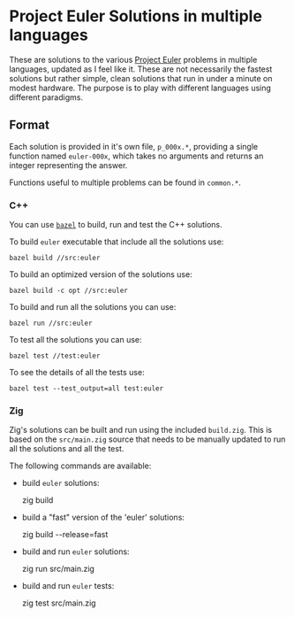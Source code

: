 # Project Euler Solutions in multiple languages

These are solutions to the various
[Project Euler](http://projecteuler.net/) problems in multiple languages,
updated as I feel like it. These are not necessarily the fastest
solutions but rather simple, clean solutions that run in under a
minute on modest hardware. The purpose is to play with different
languages using different paradigms.

## Format

Each solution is provided in it's own file, `p_000x.*`, providing
a single function named `euler-000x`, which takes no arguments and
returns an integer representing the answer.

Functions useful to multiple problems can be found in
`common.*`.

### C++

You can use [`bazel`] to build, run and test the C++ solutions.

To build `euler` executable that include all the solutions use:

    bazel build //src:euler

To build an optimized version of the solutions use:

    bazel build -c opt //src:euler

To build and run all the solutions you can use:

    bazel run //src:euler

To test all the solutions you can use:

    bazel test //test:euler

To see the details of all the tests use:

    bazel test --test_output=all test:euler

### Zig

Zig's solutions can be built and run using the included `build.zig`.
This is based on the `src/main.zig` source that needs to be manually
updated to run all the solutions and all the test.

The following commands are available:

- build `euler` solutions:

    zig build

- build a "fast" version of the 'euler' solutions:

    zig build --release=fast

- build and run `euler` solutions:

    zig run src/main.zig

- build and run `euler` tests:

    zig test src/main.zig

[`bazel`]: https://bazel.build/
